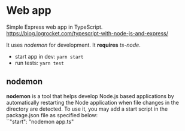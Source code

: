 # Web app

Simple Express web app in TypeScript.  
<https://blog.logrocket.com/typescript-with-node-js-and-express/>

It uses _nodemon_ for development. It **requires** _ts-node_.  

- start app in dev: ``yarn start``
- run tests: ``yarn test``

## nodemon

**nodemon** is a tool that helps develop Node.js based applications by automatically restarting the Node application when file changes in the directory are detected. To use it, you may add a start script in the package.json file as specified below:  
``"start": "nodemon app.ts"

